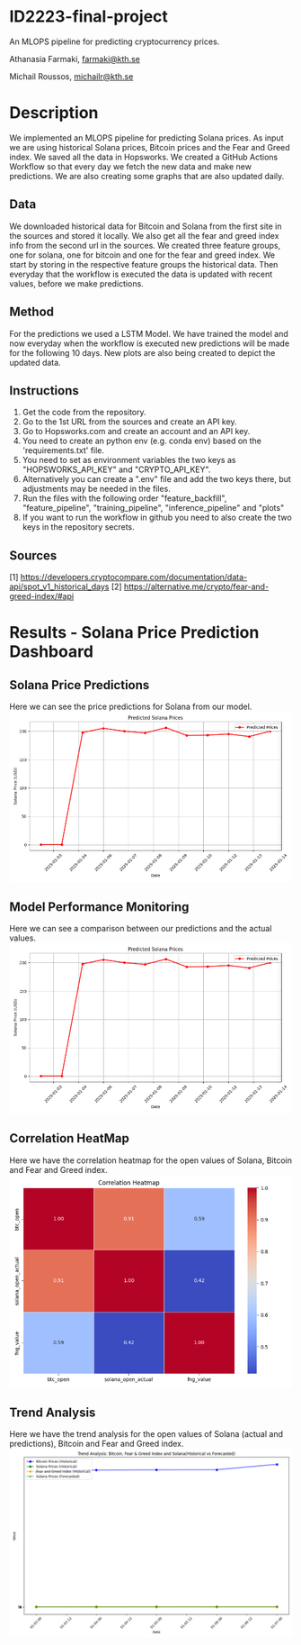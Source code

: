 # ID2223-final-project
An MLOPS pipeline for predicting cryptocurrency prices.

Athanasia Farmaki, farmaki@kth.se

Michail Roussos, michailr@kth.se


# Description

We implemented an MLOPS pipeline for predicting Solana prices. As input we are using historical Solana prices, Bitcoin prices and the Fear and Greed index. We saved all the data in Hopsworks. We created a GitHub Actions Workflow so that every day we fetch the new data and make new predictions. We are also creating some graphs that are also updated daily.

## Data

We downloaded historical data for Bitcoin and Solana from the first site in the sources and stored it locally. We also get all the fear and greed index info from the second url in the sources. We created three feature groups, one for solana, one for bitcoin and one for the fear and greed index. We start by storing in the respective feature groups the historical data. Then everyday that the workflow is executed the data is updated with recent values, before we make predictions.

## Method

For the predictions we used a LSTM Model. We have trained the model and now everyday when the workflow is executed new predictions will be made for the following 10 days. New plots are also being created to depict the updated data.

## Instructions

1. Get the code from the repository.
2. Go to the 1st URL from the sources and create an API key.
3. Go to Hopsworks.com and create an account and an API key.
4. You need to create an python env (e.g. conda env) based on the 'requirements.txt' file.
5. You need to set as environment variables the two keys as "HOPSWORKS_API_KEY" and "CRYPTO_API_KEY".
6. Alternatively you can create a ".env" file and add the two keys there, but adjustments may be needed in the files.
7. Run the files with the following order "feature_backfill", "feature_pipeline", "training_pipeline", "inference_pipeline" and "plots"
8. If you want to run the workflow in github you need to also create the two keys in the repository secrets.

## Sources
[1] https://developers.cryptocompare.com/documentation/data-api/spot_v1_historical_days
[2] https://alternative.me/crypto/fear-and-greed-index/#api


# Results - Solana Price Prediction Dashboard


## Solana Price Predictions
Here we can see the price predictions for Solana from our model.
![Price_predictions](./img/solana_predictions_plot.png)



## Model Performance Monitoring
Here we can see a comparison between our predictions and the actual values.
![Hindcast](./img/solana_predictions_plot.png)



## Correlation HeatMap
Here we have the correlation heatmap for the open values of Solana, Bitcoin and Fear and Greed index.
![HeatMap](./img/sln_btc_fng_heatmap.png)



## Trend Analysis
Here we have the trend analysis for the open values of Solana (actual and predictions), Bitcoin and Fear and Greed index.
![Trend_analysis](./img/trend_analisis.png)


